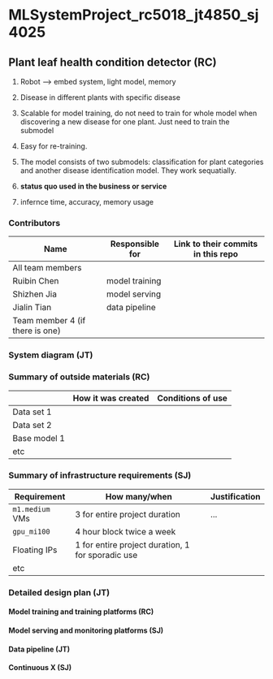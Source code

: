 # MLSystemProject_rc5018_jt4850_sj4025


## Plant leaf health condition detector (RC)

<!-- 
Discuss: Value proposition: Your will propose a machine learning system that can be 
used in an existing business or service. (You should not propose a system in which 
a new business or service would be developed around the machine learning system.) 
Describe the value proposition for the machine learning system. What’s the (non-ML) 
status quo used in the business or service? What business metric are you going to be 
judged on? (Note that the “service” does not have to be for general users; you can 
propose a system for a science problem, for example.)
-->
1. Robot --> embed system, light model, memory
2. Disease in different plants with specific disease
3. Scalable for model training, do not need to train for whole model when discovering a new disease for one plant. Just need to train the submodel
4. Easy for re-training.
5. The model consists of two submodels: classification for plant categories and another disease identification model. They work sequatially.

6. **status quo used in the business or service**

7. infernce time, accuracy, memory usage

### Contributors

<!-- Table of contributors and their roles. 
First row: define responsibilities that are shared by the team. 
Then, each row after that is: name of contributor, their role, and in the third column, 
you will link to their contributions. If your project involves multiple repos, you will 
link to their contributions in all repos here. -->

| Name                            | Responsible for | Link to their commits in this repo |
|---------------------------------|-----------------|------------------------------------|
| All team members                |                 |                                    |
| Ruibin Chen                     |  model training |                                    |
| Shizhen Jia                     |  model serving  |                                    |
| Jialin Tian                     |  data pipeline  |                                    |
| Team member 4 (if there is one) |                 |                                    |



### System diagram (JT)

<!-- Overall digram of system. Doesn't need polish, does need to show all the pieces. 
Must include: all the hardware, all the containers/software platforms, all the models, 
all the data. -->

### Summary of outside materials (RC)

<!-- In a table, a row for each dataset, foundation model. 
Name of data/model, conditions under which it was created (ideally with links/references), 
conditions under which it may be used. -->

|              | How it was created | Conditions of use |
|--------------|--------------------|-------------------|
| Data set 1   |                    |                   |
| Data set 2   |                    |                   |
| Base model 1 |                    |                   |
| etc          |                    |                   |


### Summary of infrastructure requirements (SJ)

<!-- Itemize all your anticipated requirements: What (`m1.medium` VM, `gpu_mi100`), 
how much/when, justification. Include compute, floating IPs, persistent storage. 
The table below shows an example, it is not a recommendation. -->

| Requirement     | How many/when                                     | Justification |
|-----------------|---------------------------------------------------|---------------|
| `m1.medium` VMs | 3 for entire project duration                     | ...           |
| `gpu_mi100`     | 4 hour block twice a week                         |               |
| Floating IPs    | 1 for entire project duration, 1 for sporadic use |               |
| etc             |                                                   |               |

### Detailed design plan (JT)

<!-- In each section, you should describe (1) your strategy, (2) the relevant parts of the 
diagram, (3) justification for your strategy, (4) relate back to lecture material, 
(5) include specific numbers. -->

#### Model training and training platforms (RC)

<!-- Make sure to clarify how you will satisfy the Unit 4 and Unit 5 requirements, 
and which optional "difficulty" points you are attempting. -->

#### Model serving and monitoring platforms (SJ)

<!-- Make sure to clarify how you will satisfy the Unit 6 and Unit 7 requirements, 
and which optional "difficulty" points you are attempting. -->

#### Data pipeline (JT)

<!-- Make sure to clarify how you will satisfy the Unit 8 requirements,  and which 
optional "difficulty" points you are attempting. -->

#### Continuous X (SJ)

<!-- Make sure to clarify how you will satisfy the Unit 3 requirements,  and which 
optional "difficulty" points you are attempting. -->


